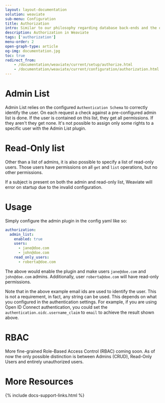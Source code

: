 ```yaml
---
layout: layout-documentation
solution: weaviate
sub-menu: Configuration
title: Authorization
intro: Similar to our philosophy regarding database back-ends and the overall authentication scheme, authorization is also implemented in a pluggable fashion. This means you can chose the plugin that fits your use case best. If you have only a few users and don’t need to differentiate between their rights, the Admin List plugin is a perfect fit. If you need to control each user’s permissions at a very fine-grained level however, you should opt to use the RBAC plugin.
description: Authorization in Weaviate
tags: ['authorization']
menu-order: 2
open-graph-type: article
og-img: documentation.jpg
toc: true
redirect_from:
    - /documentation/weaviate/current/setup/authorize.html
    - /documentation/weaviate/current/configuration/authorization.html
---
```


# Admin List

Admin List relies on the configured `Authentication Schema` to correctly identify
the user. On each request a check against a pre-configured admin list is done.
If the user is contained on this list, they get all permissions. If they aren't
they get none. It's not possible to assign only some rights to a specific user
with the Admin List plugin.

# Read-Only list

Other than a list of admins, it is also possible to specify a list of read-only users.
Those users have permissions on all `get` and `list` operations, but no other
permissions.

If a subject is present on both the admin and read-only list, Weaviate will
error on startup due to the invalid configuration.

# Usage

Simply configure the admin plugin in the config yaml like so:

```yaml
authorization:
  admin_list:
    enabled: true
    users:
      - jane@doe.com
      - john@doe.com
    read_only_users:
      - roberta@doe.com
```

The above would enable the plugin and make users `jane@doe.com` and
`john@doe.com` admins. Additionally, user `roberta@doe.com` will have read-only permissions.

Note that in the above example email ids are used to identify the user. This is not a requirement, in fact, any string can be used. This depends on what you configured in the authentication settings. For example, if you are using Open ID Connect authentication, you could set the `authentication.oidc.username_claim` to `email` to achieve the result shown above.

# RBAC

More fine-grained Role-Based Access Control (RBAC) coming soon. As of now the
only possible distinction is between Admins (CRUD), Read-Only Users and
entirely unauthorized users.

# More Resources

{% include docs-support-links.html %}
